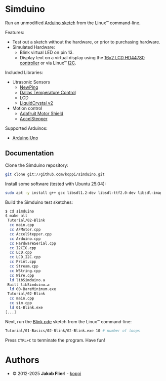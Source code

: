 # Simduino

Run an unmodified [Arduino sketch](https://docs.arduino.cc/learn/programming/sketches) from the Linux™ command-line.

Features:

* Test out a sketch without the hardware, or prior to purchasing hardware.
* Simulated Hardware:
  * Blink virtual LED on pin 13.
  * Display text on a virtual display using the [16x2 LCD HD44780 controller](https://www.google.com/?q=16x2%20LCD%20HD44780%20controller) or via Linux™ [I2C](https://docs.arduino.cc/learn/communication/wire).
 
Included Libraries:

* Utrasonic Sensors
  * [NewPing](http://code.google.com/p/arduino-new-ping)
  * [Dallas Temperature Control](http://www.milesburton.com/?title=Dallas_Temperature_Control_Library)
  * LCD
  * [LiquidCrystal v2](https://bitbucket.org/fmalpartida/new-liquidcrystal/wiki/Home)
* Motion control
  * [Adafruit Motor Shield](https://github.com/adafruit/Adafruit-Motor-Shield-library)
  * [AccelStepper](http://www.open.com.au/mikem/arduino/AccelStepper)

Supported Arduinos:

* [Arduino Uno](https://www.google.com/search?q=arduino+uno)

## Documentation

Clone the Simduino repository:

```bash
git clone git://github.com/koppi/simduino.git
```

Install some software (tested with Ubuntu 25.04):

```bash
sudo apt -y install g++ gcc libsdl1.2-dev libsdl-ttf2.0-dev libsdl-image1.2-dev libsdl-gfx1.2-dev
```

Build the Simduino test sketches:

```bash
$ cd simduino
$ make all
 Tutorial/02-Blink
  cc main.cpp
  cc AFMotor.cpp
  cc AccelStepper.cpp
  cc Arduino.cpp
  cc HardwareSerial.cpp
  cc I2CIO.cpp
  cc LCD.cpp
  cc LCD_I2C.cpp
  cc Print.cpp
  cc Stream.cpp
  cc WString.cpp
  cc Wire.cpp
  ld libSimduino.a
 Built libSimduino.a
  ld 00-BareMinimum.exe
 Tutorial/02-Blink
  cc main.cpp
  cc sim.cpp
  ld 01-Blink.exe
[...]
```

Next, run the [Blink.pde](https://github.com/koppi/simduino/blob/master/Tutorial/01-Basics/02-Blink/Blink.pde) sketch from the Linux™ command-line:

```bash
Tutorial/01-Basics/02-Blink/02-Blink.exe 10 # number of loops
```

Press ```CTRL+C``` to terminate the program. Have fun!

# Authors

* © 2012-2025 **Jakob Flierl** - [koppi](https://github.com/koppi)
